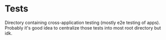 # Tests

Directory containing cross-application testing (mostly e2e testing of apps).
Probably it's good idea to centralize those tests into most root directory but idk.
